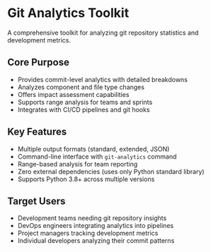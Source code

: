 # Git Analytics Toolkit

A comprehensive toolkit for analyzing git repository statistics and development metrics.

## Core Purpose
- Provides commit-level analytics with detailed breakdowns
- Analyzes component and file type changes
- Offers impact assessment capabilities
- Supports range analysis for teams and sprints
- Integrates with CI/CD pipelines and git hooks

## Key Features
- Multiple output formats (standard, extended, JSON)
- Command-line interface with `git-analytics` command
- Range-based analysis for team reporting
- Zero external dependencies (uses only Python standard library)
- Supports Python 3.8+ across multiple versions

## Target Users
- Development teams needing git repository insights
- DevOps engineers integrating analytics into pipelines
- Project managers tracking development metrics
- Individual developers analyzing their commit patterns